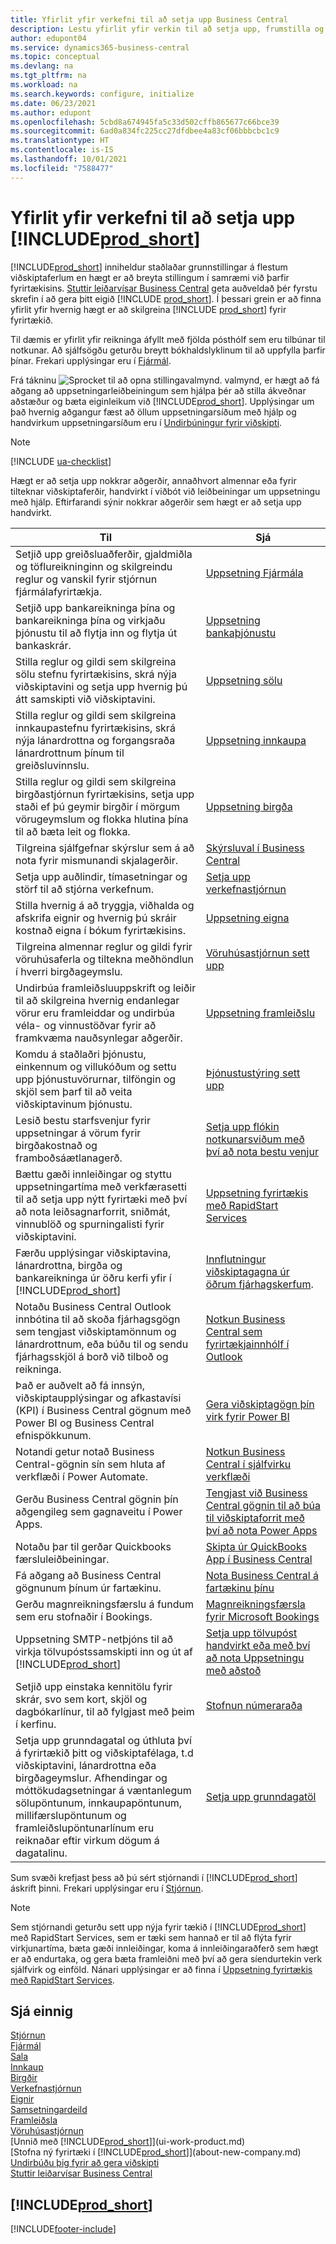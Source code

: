 ```yaml
---
title: Yfirlit yfir verkefni til að setja upp Business Central
description: Lestu yfirlit yfir verkin til að setja upp, frumstilla og skilgreina Business Central eftir þínum þörfum.
author: edupont04
ms.service: dynamics365-business-central
ms.topic: conceptual
ms.devlang: na
ms.tgt_pltfrm: na
ms.workload: na
ms.search.keywords: configure, initialize
ms.date: 06/23/2021
ms.author: edupont
ms.openlocfilehash: 5cbd8a674945fa5c33d502cffb865677c66bce39
ms.sourcegitcommit: 6ad0a834fc225cc27dfdbee4a83cf06bbbcbc1c9
ms.translationtype: HT
ms.contentlocale: is-IS
ms.lasthandoff: 10/01/2021
ms.locfileid: "7588477"
---
```

# <a name="overview-of-tasks-to-set-up-prod_short"></a>Yfirlit yfir verkefni til að setja upp [!INCLUDE[prod_short](includes/prod_short.md)]

[!INCLUDE[prod_short](includes/prod_short.md)] inniheldur staðlaðar grunnstillingar á flestum viðskiptaferlum en hægt er að breyta stillingum í samræmi við þarfir fyrirtækisins. [Stuttir leiðarvísar Business Central](quick-start-business-central.md) geta auðveldað þér fyrstu skrefin í að gera þitt eigið [!INCLUDE [prod_short](includes/prod_short.md)]. Í þessari grein er að finna yfirlit yfir hvernig hægt er að skilgreina [!INCLUDE [prod_short](includes/prod_short.md)] fyrir fyrirtækið.  

Til dæmis er yfirlit yfir reikninga áfyllt með fjölda pósthólf sem eru tilbúnar til notkunar. Að sjálfsögðu geturðu breytt bókhaldslyklinum til að uppfylla þarfir þínar. Frekari upplýsingar eru í [Fjármál](finance.md).

Frá tákninu ![Sprocket til að opna stillingavalmynd.](media/ui-experience/settings_icon_small.png) valmynd, er hægt að fá aðgang að uppsetningarleiðbeiningum sem hjálpa þér að stilla ákveðnar aðstæður og bæta eiginleikum við [!INCLUDE[prod_short](includes/prod_short.md)]. Upplýsingar um það hvernig aðgangur fæst að öllum uppsetningarsíðum með hjálp og handvirkum uppsetningarsíðum eru í [Undirbúningur fyrir viðskipti](ui-get-ready-business.md).  

> [!NOTE]
> [!INCLUDE [ua-checklist](includes/ua-checklist.md)]

Hægt er að setja upp nokkrar aðgerðir, annaðhvort almennar eða fyrir tilteknar viðskiptaferðir, handvirkt í viðbót við leiðbeiningar um uppsetningu með hjálp. Eftirfarandi sýnir nokkrar aðgerðir sem hægt er að setja upp handvirkt.

| Til | Sjá |
| --- | --- |
| Setjið upp greiðsluaðferðir, gjaldmiðla og töflureikninginn og skilgreindu reglur og vanskil fyrir stjórnun fjármálafyrirtækja. |[Uppsetning Fjármála](finance-setup-finance.md) |
| Setjið upp bankareikninga þína og bankareikninga þína og virkjaðu þjónustu til að flytja inn og flytja út bankaskrár. |[Uppsetning bankaþjónustu](bank-setup-banking.md) |
| Stilla reglur og gildi sem skilgreina sölu stefnu fyrirtækisins, skrá nýja viðskiptavini og setja upp hvernig þú átt samskipti við viðskiptavini. |[Uppsetning sölu](sales-setup-sales.md) |
| Stilla reglur og gildi sem skilgreina innkaupastefnu fyrirtækisins, skrá nýja lánardrottna og forgangsraða lánardrottnum þínum til greiðsluvinnslu. |[Uppsetning innkaupa](purchasing-setup-purchasing.md) |
| Stilla reglur og gildi sem skilgreina birgðastjórnun fyrirtækisins, setja upp staði ef þú geymir birgðir í mörgum vörugeymslum og flokka hlutina þína til að bæta leit og flokka. |[Uppsetning birgða](inventory-setup-inventory.md) |
|Tilgreina sjálfgefnar skýrslur sem á að nota fyrir mismunandi skjalagerðir.|[Skýrsluval í Business Central](across-report-selections.md)|
| Setja upp auðlindir, tímasetningar og störf til að stjórna verkefnum. |[Setja upp verkefnastjórnun](projects-setup-projects.md) |
| Stilla hvernig á að tryggja, viðhalda og afskrifa eignir og hvernig þú skráir kostnað eigna í bókum fyrirtækisins. |[Uppsetning eigna](fa-setup.md) |
|Tilgreina almennar reglur og gildi fyrir vöruhúsaferla og tiltekna meðhöndlun í hverri birgðageymslu.|[Vöruhúsastjórnun sett upp](warehouse-setup-warehouse.md)|
|Undirbúa framleiðsluuppskrift og leiðir til að skilgreina hvernig endanlegar vörur eru framleiddar og undirbúa véla- og vinnustöðvar fyrir að framkvæma nauðsynlegar aðgerðir.|[Uppsetning framleiðslu](production-configure-production-processes.md)|
|Komdu á staðlaðri þjónustu, einkennum og villukóðum og settu upp þjónustuvörurnar, tilföngin og skjöl sem þarf til að veita viðskiptavinum þjónustu.|[Þjónustustýring sett upp](service-setup-service.md)|
|Lesið bestu starfsvenjur fyrir uppsetningar á vörum fyrir birgðakostnað og framboðsáætlanagerð.|[Setja upp flókin notkunarsviðum með því að nota bestu venjur](set-up-complex-application-areas-using-best-practices.md)|
|Bættu gæði innleiðingar og styttu uppsetningartíma með verkfærasetti til að setja upp nýtt fyrirtæki með því að nota leiðsagnarforrit, sniðmát, vinnublöð og spurningalisti fyrir viðskiptavini.|[Uppsetning fyrirtækis með RapidStart Services](admin-set-up-a-company-with-rapidstart.md)|
|Færðu upplýsingar viðskiptavina, lánardrottna, birgða og bankareikninga úr öðru kerfi yfir í [!INCLUDE[prod_short](includes/prod_short.md)]|[Innflutningur viðskiptagagna úr öðrum fjárhagskerfum](across-import-data-configuration-packages.md).|
|Notaðu Business Central Outlook innbótina til að skoða fjárhagsgögn sem tengjast viðskiptamönnum og lánardrottnum, eða búðu til og sendu fjárhagsskjöl á borð við tilboð og reikninga.|[Notkun Business Central sem fyrirtækjainnhólf í Outlook](admin-outlook.md)|
|Það er auðvelt að fá innsýn, viðskiptaupplýsingar og afkastavísi (KPI) í Business Central gögnum með Power BI og Business Central efnispökkunum.|[Gera viðskiptagögn þín virk fyrir Power BI](admin-powerbi.md)|
|Notandi getur notað Business Central-gögnin sín sem hluta af verkflæði í Power Automate.|[Notkun Business Central í sjálfvirku verkflæði](across-how-use-financials-data-source-flow.md)|
|Gerðu Business Central gögnin þín aðgengileg sem gagnaveitu í Power Apps.|[Tengjast við Business Central gögnin til að búa til viðskiptaforrit með því að nota Power Apps](across-how-use-financials-data-source-powerapps.md)|
|Notaðu þar til gerðar Quickbooks færsluleiðbeiningar.|[Skipta úr QuickBooks App í Business Central](across-quickbooks-to-business-edition.md)|
|Fá aðgang að Business Central gögnunum þínum úr fartækinu.|[Nota Business Central á fartækinu þínu](install-mobile-app.md)|
|Gerðu magnreikningsfærslu á fundum sem eru stofnaðir í Bookings.|[Magnreikningsfærsla fyrir Microsoft Bookings](finance-bookings.md)|
|Uppsetning SMTP-netþjóns til að virkja tölvupóstssamskipti inn og út af [!INCLUDE[prod_short](includes/prod_short.md)]| [Setja upp tölvupóst handvirkt eða með því að nota Uppsetningu með aðstoð](admin-how-setup-email.md)|
| Setjið upp einstaka kennitölu fyrir skrár, svo sem kort, skjöl og dagbókarlínur, til að fylgjast með þeim í kerfinu. |[Stofnun númeraraða](ui-create-number-series.md) |
|Setja upp grunndagatal og úthluta því á fyrirtækið þitt og viðskiptafélaga, t.d viðskiptavini, lánardrottna eða birgðageymslur. Afhendingar og móttökudagsetningar á væntanlegum sölupöntunum, innkaupapöntunum, millifærslupöntunum og framleiðslupöntunarlínum eru reiknaðar eftir virkum dögum á dagatalinu.|[Setja upp grunndagatöl](across-how-to-assign-base-calendars.md)|

Sum svæði krefjast þess að þú sért stjórnandi í [!INCLUDE[prod_short](includes/prod_short.md)] áskrift þinni. Frekari upplýsingar eru í [Stjórnun](admin-setup-and-administration.md).  

> [!NOTE]
> Sem stjórnandi geturðu sett upp nýja fyrir tækið í [!INCLUDE[prod_short](includes/prod_short.md)] með RapidStart Services, sem er tæki sem hannað er til að flýta fyrir virkjunartíma, bæta gæði innleiðingar, koma á innleiðingaraðferð sem hægt er að endurtaka, og gera bæta framleiðni með því að gera síendurtekin verk sjálfvirk og einföld. Nánari upplýsingar er að finna í [Uppsetning fyrirtækis með RapidStart Services](admin-set-up-a-company-with-rapidstart.md).

## <a name="see-also"></a>Sjá einnig

[Stjórnun](admin-setup-and-administration.md)  
[Fjármál](finance.md)  
[Sala](sales-manage-sales.md)  
[Innkaup](purchasing-manage-purchasing.md)  
[Birgðir](inventory-manage-inventory.md)  
[Verkefnastjórnun](projects-manage-projects.md)  
[Eignir](fa-manage.md)  
[Samsetningardeild](assembly-assemble-items.md)  
[Framleiðsla](production-manage-manufacturing.md)  
[Vöruhúsastjórnun](warehouse-manage-warehouse.md)  
[Unnið með [!INCLUDE[prod_short](includes/prod_short.md)]](ui-work-product.md)  
[Stofna ný fyrirtæki í [!INCLUDE[prod_short](includes/prod_short.md)]](about-new-company.md)  
[Undirbúðu þig fyrir að gera viðskipti](ui-get-ready-business.md)  
[Stuttir leiðarvísar Business Central](quick-start-business-central.md)  

## [!INCLUDE[prod_short](includes/free_trial_md.md)]  


[!INCLUDE[footer-include](includes/footer-banner.md)]